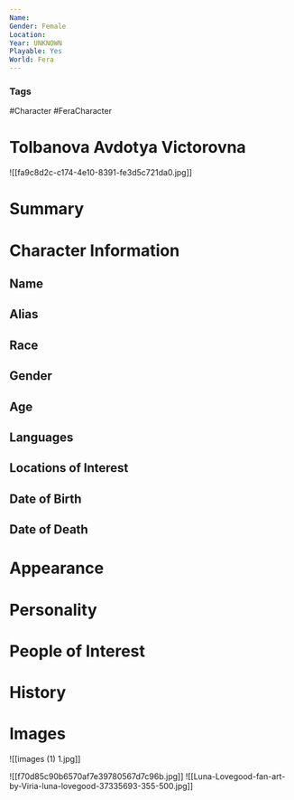 ```yaml
---
Name: 
Gender: Female
Location: 
Year: UNKNOWN
Playable: Yes
World: Fera
---
```


### Tags
#Character #FeraCharacter 

# Tolbanova Avdotya Victorovna
![[fa9c8d2c-c174-4e10-8391-fe3d5c721da0.jpg]]
# Summary


# Character Information

## Name

## Alias

## Race

## Gender

## Age

## Languages

## Locations of Interest

## Date of Birth

## Date of Death

# Appearance

# Personality

# People of Interest

# History

# Images
![[images (1) 1.jpg]]

![[f70d85c90b6570af7e39780567d7c96b.jpg]]
![[Luna-Lovegood-fan-art-by-Viria-luna-lovegood-37335693-355-500.jpg]]
